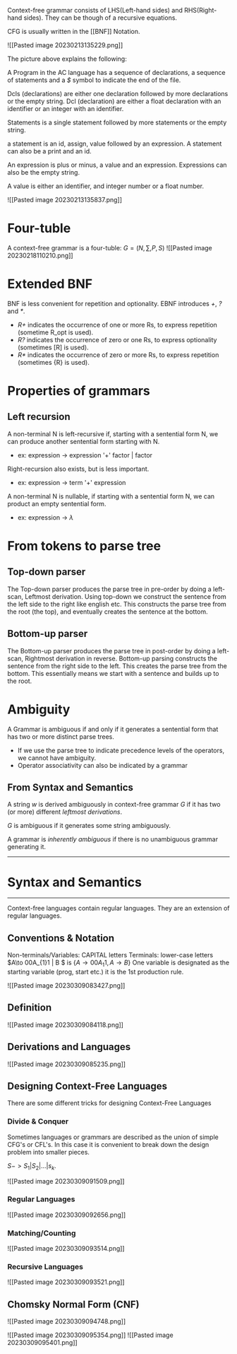 Context-free grammar consists of LHS(Left-hand sides) and RHS(Right-hand sides).
They can be though of a recursive equations.

CFG is usually written in the [[BNF]] Notation.


![[Pasted image 20230213135229.png]]

The picture above explains the following:

A Program in the AC language has a sequence of declarations, a sequence of statements and a *$* symbol to indicate the end of the file.

Dcls (declarations) are either one declaration followed by more declarations or the empty string.
Dcl (declaration) are either a float declaration with an identifier or an integer with an identifier.

Statements is a single statement followed by more statements or the empty string.

a statement is an id, assign, value followed by an expression.
A statement can also be a print and an id.

An expression is plus or minus, a value and an expression. Expressions can also be the empty string.

A value is either an identifier, and integer number or a float number.

![[Pasted image 20230213135837.png]]

# Four-tuble
A context-free grammar is a four-tuble:
$G=(N,\sum,P,S)$
![[Pasted image 20230218110210.png]]


# Extended BNF
BNF is less convenient for repetition and optionality. EBNF introduces *+*, *?* and *\**.
- *R+* indicates the occurrence of one or more Rs, to express repetition (sometime R_opt is used).
- *R?* indicates the occurrence of zero or one Rs, to express optionality (sometimes \[R\] is used).
- *R\** indicates the occurrence of zero or more Rs, to express repetition (sometimes {R} is used).

# Properties of grammars
## Left recursion
A non-terminal N is left-recursive if, starting with a sentential form N, we can produce another sentential form starting with N.
- ex: expression -> expression '+' factor | factor

Right-recursion also exists, but is less important.
- ex: expression -> term '+' expression

A non-terminal N is nullable, if starting with a sentential form N, we can product an empty sentential form.
- ex: expression -> $\lambda$


# From tokens to parse tree
## Top-down parser
The Top-down parser produces the parse tree in pre-order by doing a left-scan, Leftmost derivation. Using top-down we construct the sentence from the left side to the right like english etc. This constructs the parse tree from the root (the top), and eventually creates the sentence at the bottom.

## Bottom-up parser
The Bottom-up parser produces the parse tree in post-order by doing a left-scan, Rightmost derivation in reverse.
Bottom-up parsing constructs the sentence from the right side to the left. This creates the parse tree from the bottom. This essentially means we start with a sentence and builds up to the root.


# Ambiguity
A Grammar is ambiguous if and only if it generates a sentential form that has two or more distinct parse trees.

* If we use the parse tree to indicate precedence levels of the operators, we cannot have ambiguity.
* Operator associativity can also be indicated by a grammar

## From Syntax and Semantics

A string *w* is derived ambiguously in context-free grammar *G* if it has two (or more) different *leftmost derivations*.

*G* is ambiguous if it generates some string ambiguously.

A grammar is *inherently ambiguous* if there is no unambiguous grammar generating it.



---
# Syntax and Semantics
---

Context-free languages contain regular languages. They are an extension of regular languages.

## Conventions & Notation
Non-terminals/Variables: CAPITAL letters
Terminals: lower-case letters
	$A\to 00A_{1}1 | B $ is {$A \to 00A_{1}1, A \to B$}
One variable is designated as the starting variable (prog, start etc.) it is the 1st production rule.

![[Pasted image 20230309083427.png]]

## Definition
![[Pasted image 20230309084118.png]]

## Derivations and Languages
![[Pasted image 20230309085235.png]]



## Designing Context-Free Languages
There are some different tricks for designing Context-Free Languages

### Divide & Conquer
Sometimes languages or grammars are described as the union of simple CFG's or CFL's. In this case it is convenient to break down the design problem into smaller pieces.

$S -> S_1 | S_{2} | \dots | s_{k}$.

![[Pasted image 20230309091509.png]]

### Regular Languages
![[Pasted image 20230309092656.png]]

### Matching/Counting
![[Pasted image 20230309093514.png]]

### Recursive Languages
![[Pasted image 20230309093521.png]]


## Chomsky Normal Form (CNF)
![[Pasted image 20230309094748.png]]

![[Pasted image 20230309095354.png]]
![[Pasted image 20230309095401.png]]


